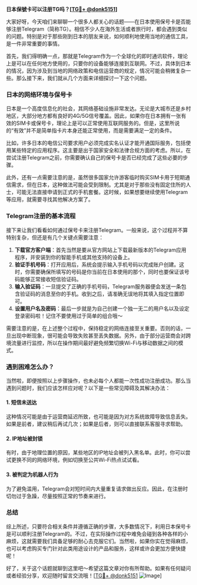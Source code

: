 **日本保號卡可以注册TG吗？[[TG💪+ @donk5151](https://t.me/s/donk5151)]**

大家好呀，今天咱们来聊聊一个很多人都关心的话题——在日本使用保号卡是否能够注册Telegram（简称TG）。相信不少人在海外生活或者旅行时，都会遇到类似的问题。特别是对于那些刚到日本的朋友来说，如何顺利地使用当地的通信工具，是一件非常重要的事情。

首先，我们得明确一点，那就是Telegram作为一个全球化的即时通讯软件，理论上是可以在任何地方使用的，只要你的设备能够连接到互联网。不过，具体到日本的情况，因为涉及到当地的网络政策和电信运营商的规定，情况可能会稍微复杂一些。那么接下来，我们就从几个方面来详细探讨一下这个问题。

### 日本的网络环境与保号卡

日本是一个高度信息化的社会，其网络基础设施非常发达。无论是大城市还是乡村地区，大部分地方都有良好的4G/5G信号覆盖。因此，如果你在日本拥有一张有效的SIM卡或保号卡，理论上是可以正常使用互联网服务的。但是，这里所说的“有效”并不是简单指卡片本身还能正常使用，而是需要满足一定的条件。

比如，许多日本的电信公司要求用户必须完成实名认证才能开通国际服务，包括使用某些特定的应用程序。这主要是出于国家安全和法律合规方面的考虑。所以，在尝试注册Telegram之前，你需要确认自己的保号卡是否已经完成了这些必要的步骤。

此外，还有一点需要注意的是，虽然很多国家允许游客临时购买SIM卡用于短期通信需求，但在日本，这种做法可能会受到限制。尤其是对于那些没有固定住所的人士，可能无法直接申请到正式的手机套餐。这时候，如果想要继续使用Telegram等应用，就需要寻找其他解决方案了。

### Telegram注册的基本流程

接下来让我们看看如何通过保号卡来注册Telegram。一般来说，这个过程并不算特别复杂，但还是有几个关键点需要注意：

1. **下载官方客户端**：首先当然是要从官方网站上下载最新版本的Telegram应用程序，并安装到你的智能手机或其他支持的设备上。
2. **验证手机号码**：打开应用后，系统会提示输入手机号码以完成账户创建。这时，你需要确保所填写的号码是你当前在日本使用的那个，同时也要保证该号码能够正常接收短信验证码。
3. **输入验证码**：一旦提交了正确的手机号码，Telegram服务器便会发送一条包含验证码的消息至你的手机。收到之后，请准确无误地将其填入指定位置即可。
4. **设置用户名及密码**：最后一步就是为自己创建一个独一无二的用户名以及设定登录密码啦！记住不要使用过于简单的组合哦～

需要注意的是，在上述整个过程中，保持稳定的网络连接至关重要。否则的话，一旦出现中断现象，很可能会导致失败甚至丢失数据。另外，由于部分运营商会对跨境流量进行监控，所以在操作期间最好避免频繁切换Wi-Fi与移动数据之间的模式。

### 遇到困难怎么办？

当然啦，即便按照以上步骤操作，也未必每个人都能一次性成功注册成功。那么当遇到问题时，我们应该怎样应对呢？以下是一些常见障碍及其解决办法：

#### 1. 短信未送达
这种情况可能是由于运营商延迟所致，也可能是因为对方系统故障导致信息丢失。如果是前者，建议稍后再试几次；如果是后者，则可以直接联系客服寻求帮助。

#### 2. IP地址被封锁
有时，由于地理位置的原因，某些地区的IP地址会被列入黑名单。此时，你可以尝试更换不同的网络环境，例如切换至公共Wi-Fi热点试试看。

#### 3. 被判定为机器人行为
为了避免滥用，Telegram会对短时间内大量重复请求做出反应。因此，在注册时切勿过于急躁，尽量按照正常的节奏来进行。

### 总结

综上所述，只要符合相关条件并遵循正确的步骤，大多数情况下，利用日本保号卡是可以顺利注册Telegram的。不过，在实际操作过程中难免会碰到各种各样的小麻烦，这就需要我们具备足够的耐心去克服它们。当然啦，如果你实在觉得麻烦，也可以考虑购买专门针对此类用途设计的产品和服务，这样或许会更加方便快捷呢！

好了，关于这个话题就聊到这里吧～希望这篇文章对你有所帮助。如果有任何疑问或者经验分享，欢迎随时留言交流哦！[[TG💪+ @donk5151](https://t.me/s/donk5151) ![Image](https://i.postimg.cc/rwNCRYN7/Snipaste-2025-04-30-17-27-05.png)]